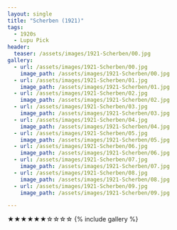 ```yaml
---
layout: single
title: "Scherben (1921)"
tags:
  - 1920s 
  - Lupu Pick
header:
  teaser: /assets/images/1921-Scherben/00.jpg
gallery:
  - url: /assets/images/1921-Scherben/00.jpg
    image_path: /assets/images/1921-Scherben/00.jpg  
  - url: /assets/images/1921-Scherben/01.jpg
    image_path: /assets/images/1921-Scherben/01.jpg
  - url: /assets/images/1921-Scherben/02.jpg
    image_path: /assets/images/1921-Scherben/02.jpg
  - url: /assets/images/1921-Scherben/03.jpg
    image_path: /assets/images/1921-Scherben/03.jpg
  - url: /assets/images/1921-Scherben/04.jpg
    image_path: /assets/images/1921-Scherben/04.jpg
  - url: /assets/images/1921-Scherben/05.jpg
    image_path: /assets/images/1921-Scherben/05.jpg
  - url: /assets/images/1921-Scherben/06.jpg
    image_path: /assets/images/1921-Scherben/06.jpg
  - url: /assets/images/1921-Scherben/07.jpg
    image_path: /assets/images/1921-Scherben/07.jpg
  - url: /assets/images/1921-Scherben/08.jpg
    image_path: /assets/images/1921-Scherben/08.jpg
  - url: /assets/images/1921-Scherben/09.jpg
    image_path: /assets/images/1921-Scherben/09.jpg

---
```

★★★★★★☆☆☆☆
{% include gallery %}

